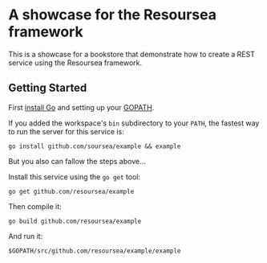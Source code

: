 # A showcase for the Resoursea framework
This is a showcase for a bookstore that demonstrate how to create a REST service using the Resoursea framework.

## Getting Started

First [install Go](https://golang.org/doc/install) and setting up your [GOPATH](http://golang.org/doc/code.html#GOPATH).

If you added the workspace's `bin` subdirectory to your `PATH`, the fastest way to run the server for this service is:

~~~
go install github.com/soursea/example && example
~~~

But you also can fallow the  steps above...

Install this service using the `go get` tool:

~~~
go get github.com/resoursea/example
~~~

Then compile it:

~~~
go build github.com/resoursea/example
~~~

And run it:

~~~
$GOPATH/src/github.com/resoursea/example/example
~~~
